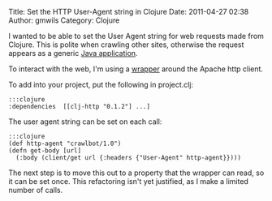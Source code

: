 Title: Set the HTTP User-Agent string in Clojure
Date: 2011-04-27 02:38
Author: gmwils
Category: Clojure

I wanted to be able to set the User Agent string for web requests made
from Clojure. This is polite when crawling other sites, otherwise the
request appears as a generic [Java application][].

To interact with the web, I'm using a [wrapper][] around the Apache http
client.

To add into your project, put the following in project.clj:

    :::clojure
    :dependencies  [[clj-http "0.1.2"] ...]

The user agent string can be set on each call:

    :::clojure
    (def http-agent "crawlbot/1.0")
    (defn get-body [url]
      (:body (client/get url {:headers {"User-Agent" http-agent}})))

The next step is to move this out to a property that the wrapper can
read, so it can be set once. This refactoring isn't yet justified, as I
make a limited number of calls.

  [Java application]: http://www.httpuseragent.org/list/Java+VM+1.6-n697.htm
  [wrapper]: https://github.com/getwoven/clj-http
